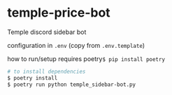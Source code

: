 # temple-price-bot
Temple discord sidebar bot

configuration in `.env` (copy from `.env.template`)

how to run/setup requires poetry`$ pip install poetry`
``` sh
# to install dependencies
$ poetry install
$ poetry run python temple_sidebar-bot.py
```
